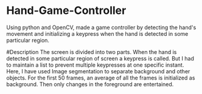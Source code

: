 # Hand-Game-Controller
Using python and OpenCV, made a game controller by detecting the hand's movement and initializing a keypress when the hand is detected in some particular region.

#Description
The screen is divided into two parts. When the hand is detected in some particular region of screen a keypress is called. But I had to maintain a list to prevent multiple keypresses at one specific instant.
Here, I have used Image segmentation to separate background and other objects. For the first 50 frames, an average of all the frames is initialized as background. Then only changes in the foreground are entertained.
